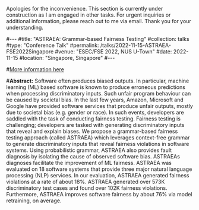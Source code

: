 Apologies for the inconvenience. This section is currently under construction as I am engaged in other tasks. For urgent inquiries or additional information, please reach out to me via email. Thank you for your understanding.

#---
#title: "ASTRAEA: Grammar-based Fairness Testing"
#collection: talks
#type: "Conference Talk"
#permalink: /talks/2022-11-15-ASTRAEA-FSE2022Singapore
#venue: "ESEC/FSE 2022, NUS U-Town"
#date: 2022-11-15
#location: "Singapore, Singapore"
#---

#[More information here](https://2022.esec-fse.org/profile/ezekielsoremekun)

#**Abstract:** Software often produces biased outputs. In particular, machine learning (ML) based software is known to produce erroneous predictions when processing discriminatory inputs. Such unfair program behaviour can be caused by societal bias. In the last few years, Amazon, Microsoft and Google have provided software services that produce unfair outputs, mostly due to societal bias (e.g. gender or race). In such events, developers are saddled with the task of conducting fairness testing. Fairness testing is challenging; developers are tasked with generating discriminatory inputs that reveal and explain biases. We propose a grammar-based fairness testing approach (called ASTRAEA) which leverages context-free grammar to generate discriminatory inputs that reveal fairness violations in software systems. Using probabilistic grammar, ASTRAEA also provides fault diagnosis by isolating the cause of observed software bias. ASTRAEAs diagnoses facilitate the improvement of ML fairness. ASTRAEA was evaluated on 18 software systems that provide three major natural language processing (NLP) services. In our evaluation, ASTRAEA generated fairness violations at a rate of about 18%. ASTRAEA generated over 573K discriminatory test cases and found over 102K fairness violations. Furthermore, ASTRAEA improves software fairness by about 76% via model retraining, on average.
